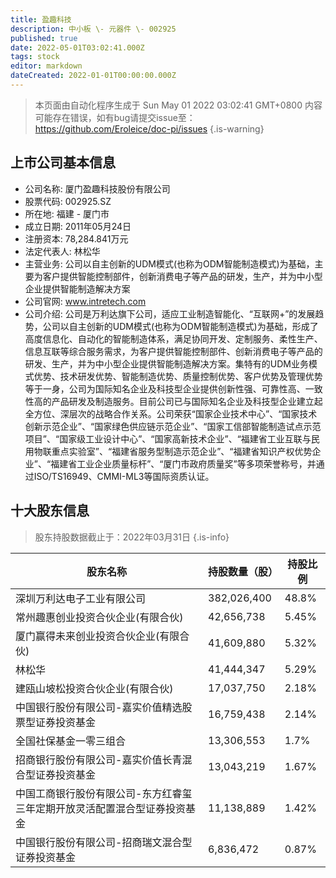 ```yaml
---
title: 盈趣科技
description: 中小板 \- 元器件 \- 002925
published: true
date: 2022-05-01T03:02:41.000Z
tags: stock
editor: markdown
dateCreated: 2022-01-01T00:00:00.000Z
---
```


> 本页面由自动化程序生成于 Sun May 01 2022 03:02:41 GMT+0800
> 内容可能存在错误，如有bug请提交issue至：https://github.com/Eroleice/doc-pi/issues
{.is-warning}

## 上市公司基本信息
- 公司名称: 厦门盈趣科技股份有限公司
- 股票代码: 002925.SZ
- 所在地: 福建 - 厦门市
- 成立日期: 2011年05月24日
- 注册资本: 78,284.841万元
- 法定代表人: 林松华
- 主营业务: 公司以自主创新的UDM模式(也称为ODM智能制造模式)为基础，主要为客户提供智能控制部件，创新消费电子等产品的研发，生产，并为中小型企业提供智能制造解决方案
- 公司官网: www.intretech.com
- 公司介绍: 公司是万利达旗下公司，适应工业制造智能化、“互联网+”的发展趋势，公司以自主创新的UDM模式(也称为ODM智能制造模式)为基础，形成了高度信息化、自动化的智能制造体系，满足协同开发、定制服务、柔性生产、信息互联等综合服务需求，为客户提供智能控制部件、创新消费电子等产品的研发、生产，并为中小型企业提供智能制造解决方案。集特有的UDM业务模式优势、技术研发优势、智能制造优势、质量控制优势、客户优势及管理优势等于一身，公司为国际知名企业及科技型企业提供创新性强、可靠性高、一致性高的产品研发及制造服务。目前公司已与国际知名企业及科技型企业建立起全方位、深层次的战略合作关系。公司荣获“国家企业技术中心”、“国家技术创新示范企业”、“国家绿色供应链示范企业”、“国家工信部智能制造试点示范项目”、“国家级工业设计中心”、“国家高新技术企业”、“福建省工业互联与民用物联重点实验室”、“福建省服务型制造示范企业”、“福建省知识产权优势企业”、“福建省工业企业质量标杆”、“厦门市政府质量奖”等多项荣誉称号，并通过ISO/TS16949、CMMI-ML3等国际资质认证。


## 十大股东信息
> 股东持股数据截止于：2022年03月31日
{.is-info}

| 股东名称 | 持股数量（股） | 持股比例 |
| --- | --- | --- |
| 深圳万利达电子工业有限公司 | 382,026,400 | 48.8% |
| 常州趣惠创业投资合伙企业(有限合伙) | 42,656,738 | 5.45% |
| 厦门赢得未来创业投资合伙企业(有限合伙) | 41,609,880 | 5.32% |
| 林松华 | 41,444,347 | 5.29% |
| 建瓯山坡松投资合伙企业(有限合伙) | 17,037,750 | 2.18% |
| 中国银行股份有限公司-嘉实价值精选股票型证券投资基金 | 16,759,438 | 2.14% |
| 全国社保基金一零三组合 | 13,306,553 | 1.7% |
| 招商银行股份有限公司-嘉实价值长青混合型证券投资基金 | 13,043,219 | 1.67% |
| 中国工商银行股份有限公司-东方红睿玺三年定期开放灵活配置混合型证券投资基金 | 11,138,889 | 1.42% |
| 中国银行股份有限公司-招商瑞文混合型证券投资基金 | 6,836,472 | 0.87% |




